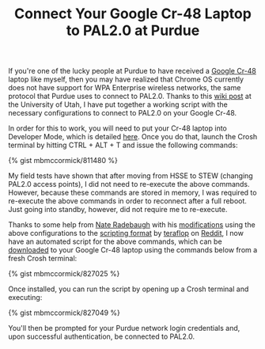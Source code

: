 ﻿---
layout: post
title: "Connect Your Google Cr-48 Laptop to PAL2.0 at Purdue"
---

If you're one of the lucky people at Purdue to have received a [Google Cr-48](http://www.google.com/chromeos/pilot-program-cr48.html) laptop like myself, then you may have realized that Chrome OS currently does not have support for WPA Enterprise wireless networks, the same protocol that Purdue uses to connect to PAL2.0\. Thanks to this [wiki post](https://wiki.utah.edu/confluence/display/~u0226271/UConnect+on+Chrome+OS) at the University of Utah, I have put together a working script with the necessary configurations to connect to PAL2.0 on your Google Cr-48.

In order for this to work, you will need to put your Cr-48 laptop into Developer Mode, which is detailed [here](http://www.chromium.org/chromium-os/developer-information-for-chrome-os-devices/cr-48-chrome-notebook-developer-information). Once you do that, launch the Crosh terminal by hitting CTRL + ALT + T and issue the following commands:

{% gist mbmccormick/811480 %}

My field tests have shown that after moving from HSSE to STEW (changing PAL2.0 access points), I did not need to re-execute the above commands. However, because these commands are stored in memory, I was required to re-execute the above commands in order to reconnect after a full reboot. Just going into standby, however, did not require me to re-execute.

Thanks to some help from [Nate Radebaugh](http://naterad.com/) with his [modifications](http://pastebin.com/3zhLb8qw) using the above configurations to the [scripting format](http://pastebin.com/G3ta4zsa) by [teraflop](http://www.reddit.com/user/teraflop) on [Reddit](http://www.reddit.com/r/CR48/comments/fcxhw/any_workarounds_for_wpa2_with_certificate/), I now have an automated script for the above commands, which can be [downloaded](http://pastebin.com/3zhLb8qw) to your Google Cr-48 laptop using the commands below from a fresh Crosh terminal:

{% gist mbmccormick/827025 %}

Once installed, you can run the script by opening up a Crosh terminal and executing:

{% gist mbmccormick/827049 %}

You'll then be prompted for your Purdue network login credentials and, upon successful authentication, be connected to PAL2.0.
